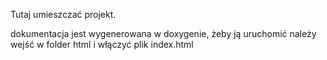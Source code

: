 Tutaj umieszczać projekt.

dokumentacja jest wygenerowana w doxygenie, żeby ją uruchomić należy wejść w folder html i włączyć plik index.html